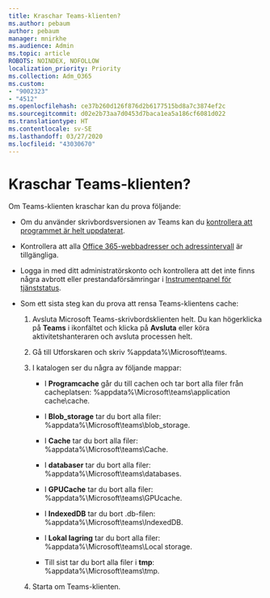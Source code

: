 ```yaml
---
title: Kraschar Teams-klienten?
ms.author: pebaum
author: pebaum
manager: mnirkhe
ms.audience: Admin
ms.topic: article
ROBOTS: NOINDEX, NOFOLLOW
localization_priority: Priority
ms.collection: Adm_O365
ms.custom:
- "9002323"
- "4512"
ms.openlocfilehash: ce37b260d126f876d2b6177515bd8a7c3874ef2c
ms.sourcegitcommit: d02e2b73aa7d0453d7baca1ea5a186cf6081d022
ms.translationtype: HT
ms.contentlocale: sv-SE
ms.lasthandoff: 03/27/2020
ms.locfileid: "43030670"
---
```

# <a name="teams-client-crashing"></a>Kraschar Teams-klienten?

Om Teams-klienten kraschar kan du prova följande:

- Om du använder skrivbordsversionen av Teams kan du [kontrollera att programmet är helt uppdaterat](https://support.office.com/article/Update-Microsoft-Teams-535a8e4b-45f0-4f6c-8b3d-91bca7a51db1).

- Kontrollera att alla [Office 365-webbadresser och adressintervall](https://docs.microsoft.com/microsoftteams/connectivity-issues) är tillgängliga.

- Logga in med ditt administratörskonto och kontrollera att det inte finns några avbrott eller prestandaförsämringar i [Instrumentpanel för tjänststatus](https://docs.microsoft.com/office365/enterprise/view-service-health).

 - Som ett sista steg kan du prova att rensa Teams-klientens cache:

    1.  Avsluta Microsoft Teams-skrivbordsklienten helt. Du kan högerklicka på **Teams** i ikonfältet och klicka på **Avsluta** eller köra aktivitetshanteraren och avsluta processen helt.

    2.  Gå till Utforskaren och skriv %appdata%\Microsoft\teams.

    3.  I katalogen ser du några av följande mappar:

         - I **Programcache** går du till cachen och tar bort alla filer från cacheplatsen: %appdata%\Microsoft\teams\application cache\cache.

        - I **Blob_storage** tar du bort alla filer: %appdata%\Microsoft\teams\blob_storage.

        - I **Cache** tar du bort alla filer: %appdata%\Microsoft\teams\Cache.

        - I **databaser** tar du bort alla filer: %appdata%\Microsoft\teams\databases.

        - I **GPUCache** tar du bort alla filer: %appdata%\Microsoft\teams\GPUcache.

        - I **IndexedDB** tar du bort .db-filen: %appdata%\Microsoft\teams\IndexedDB.

        - I **Lokal lagring** tar du bort alla filer: %appdata%\Microsoft\teams\Local storage.

        - Till sist tar du bort alla filer i **tmp**: %appdata%\Microsoft\teams\tmp.

    4. Starta om Teams-klienten.
